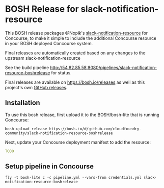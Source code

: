 BOSH Release for slack-notification-resource
============================================

This BOSH release packages @Nopik's [slack-notification-resource](https://github.com/Nopik/slack-notification-resource) for Concourse, to make it simple to include the additional Concourse resource in your BOSH deployed Concourse system.

Final releases are automatically created based on any changes to the upstream slack-notification-resource

See the build pipeline http://54.82.85.58:8080/pipelines/slack-notification-resource-boshrelease for status.

Final releases are available on https://bosh.io/releases as well as this project's own [GitHub releases](https://github.com/cloudfoundry-community/slack-notification-resource-boshrelease/releases).

Installation
------------

To use this bosh release, first upload it to the BOSH/bosh-lite that is running Concourse:

```
bosh upload release https://bosh.io/d/github.com/cloudfoundry-community/slack-notification-resource-boshrelease
```

Next, update your Concourse deployment manifest to add the resource:

```yaml
TODO
```

Setup pipeline in Concourse
---------------------------

```
fly -t bosh-lite c -c pipeline.yml --vars-from credentials.yml slack-notification-resource-boshrelease
```

